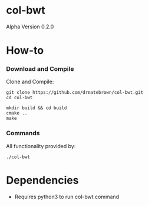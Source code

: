 # col-bwt
Alpha Version 0.2.0

# How-to
### Download and Compile

Clone and Compile:
```console
git clone https://github.com/drnatebrown/col-bwt.git
cd col-bwt

mkdir build && cd build
cmake ..
make
```

### Commands

All functionality provided by:
```console
./col-bwt
```

# Dependencies
- Requires python3 to run col-bwt command

